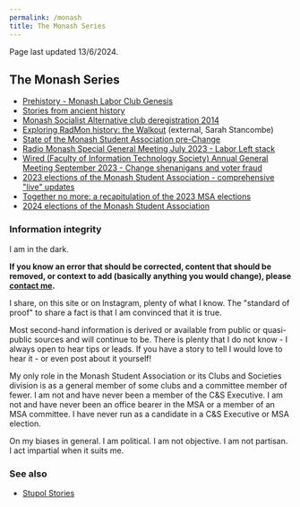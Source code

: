```yaml
---
permalink: /monash
title: The Monash Series
---
```


Page last updated 13/6/2024.

## The Monash Series

- [Prehistory - Monash Labor Club Genesis](/maonash)
- [Stories from ancient history](/stupol)
- [Monash Socialist Alternative club deregistration 2014](/msalt)
- [Exploring RadMon history: the Walkout](https://www.radiomonash.online/journalism-all/od112xng9vbc2lpgfe0lwfaxgclf07) (external, Sarah Stancombe)
- [State of the Monash Student Association pre-Change](/msa)
- [Radio Monash Special General Meeting July 2023 - Labor Left stack](/radmon)
- [Wired (Faculty of Information Technology Society) Annual General Meeting September 2023 - Change shenanigans and voter fraud](/wired)
- [2023 elections of the Monash Student Association - comprehensive "live" updates](/msa23)
- [Together no more: a recapitulation of the 2023 MSA elections](/changemsa)
- [2024 elections of the Monash Student Association](/msa24)

### Information integrity

I am in the dark.

**If you know an error that should be corrected, content that should be removed, or context to add (basically anything you would change), please [contact me](/dropbox).**

I share, on this site or on Instagram, plenty of what I know. The "standard of proof" to share a fact is that I am convinced that it is true.

Most second-hand information is derived or available from public or quasi-public sources and will continue to be. There is plenty that I do not know - I always open to hear tips or leads. If you have a story to tell I would love to hear it - or even post about it yourself!

My only role in the Monash Student Association or its Clubs and Societies division is as a general member of some clubs and a committee member of fewer. I am not and have never been a member of the C&S Executive. I am not and have never been an office bearer in the MSA or a member of an MSA committee. I have never run as a candidate in a C&S Executive or MSA election.

On my biases in general.
I am political.
I am not objective.
I am not partisan.
I act impartial when it suits me.

### See also

- [Stupol Stories](/stupol)
